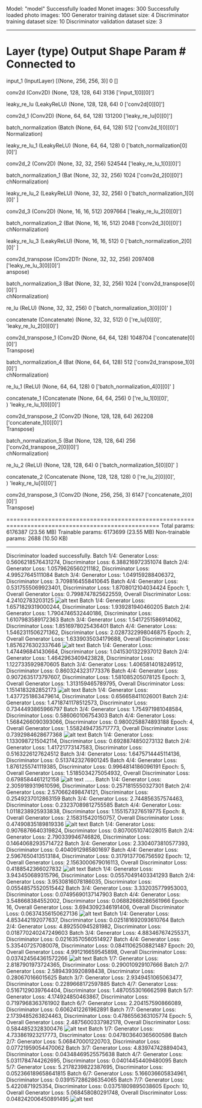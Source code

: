Model: "model"
Successfully loaded Monet images: 300
Successfully loaded photo images: 100
Generator training dataset size: 4
Discriminator training dataset size: 10
Discriminator validation dataset size: 3
__________________________________________________________________________________________________
 Layer (type)                Output Shape                 Param #   Connected to                  
==================================================================================================
 input_1 (InputLayer)        [(None, 256, 256, 3)]        0         []                            
                                                                                                  
 conv2d (Conv2D)             (None, 128, 128, 64)         3136      ['input_1[0][0]']             
                                                                                                  
 leaky_re_lu (LeakyReLU)     (None, 128, 128, 64)         0         ['conv2d[0][0]']              
                                                                                                  
 conv2d_1 (Conv2D)           (None, 64, 64, 128)          131200    ['leaky_re_lu[0][0]']         
                                                                                                  
 batch_normalization (Batch  (None, 64, 64, 128)          512       ['conv2d_1[0][0]']            
 Normalization)                                                                                   
                                                                                                  
 leaky_re_lu_1 (LeakyReLU)   (None, 64, 64, 128)          0         ['batch_normalization[0][0]'] 
                                                                                                  
 conv2d_2 (Conv2D)           (None, 32, 32, 256)          524544    ['leaky_re_lu_1[0][0]']       
                                                                                                  
 batch_normalization_1 (Bat  (None, 32, 32, 256)          1024      ['conv2d_2[0][0]']            
 chNormalization)                                                                                 
                                                                                                  
 leaky_re_lu_2 (LeakyReLU)   (None, 32, 32, 256)          0         ['batch_normalization_1[0][0]'
                                                                    ]                             
                                                                                                  
 conv2d_3 (Conv2D)           (None, 16, 16, 512)          2097664   ['leaky_re_lu_2[0][0]']       
                                                                                                  
 batch_normalization_2 (Bat  (None, 16, 16, 512)          2048      ['conv2d_3[0][0]']            
 chNormalization)                                                                                 
                                                                                                  
 leaky_re_lu_3 (LeakyReLU)   (None, 16, 16, 512)          0         ['batch_normalization_2[0][0]'
                                                                    ]                             
                                                                                                  
 conv2d_transpose (Conv2DTr  (None, 32, 32, 256)          2097408   ['leaky_re_lu_3[0][0]']       
 anspose)                                                                                         
                                                                                                  
 batch_normalization_3 (Bat  (None, 32, 32, 256)          1024      ['conv2d_transpose[0][0]']    
 chNormalization)                                                                                 
                                                                                                  
 re_lu (ReLU)                (None, 32, 32, 256)          0         ['batch_normalization_3[0][0]'
                                                                    ]                             
                                                                                                  
 concatenate (Concatenate)   (None, 32, 32, 512)          0         ['re_lu[0][0]',               
                                                                     'leaky_re_lu_2[0][0]']       
                                                                                                  
 conv2d_transpose_1 (Conv2D  (None, 64, 64, 128)          1048704   ['concatenate[0][0]']         
 Transpose)                                                                                       
                                                                                                  
 batch_normalization_4 (Bat  (None, 64, 64, 128)          512       ['conv2d_transpose_1[0][0]']  
 chNormalization)                                                                                 
                                                                                                  
 re_lu_1 (ReLU)              (None, 64, 64, 128)          0         ['batch_normalization_4[0][0]'
                                                                    ]                             
                                                                                                  
 concatenate_1 (Concatenate  (None, 64, 64, 256)          0         ['re_lu_1[0][0]',             
 )                                                                   'leaky_re_lu_1[0][0]']       
                                                                                                  
 conv2d_transpose_2 (Conv2D  (None, 128, 128, 64)         262208    ['concatenate_1[0][0]']       
 Transpose)                                                                                       
                                                                                                  
 batch_normalization_5 (Bat  (None, 128, 128, 64)         256       ['conv2d_transpose_2[0][0]']  
 chNormalization)                                                                                 
                                                                                                  
 re_lu_2 (ReLU)              (None, 128, 128, 64)         0         ['batch_normalization_5[0][0]'
                                                                    ]                             
                                                                                                  
 concatenate_2 (Concatenate  (None, 128, 128, 128)        0         ['re_lu_2[0][0]',             
 )                                                                   'leaky_re_lu[0][0]']         
                                                                                                  
 conv2d_transpose_3 (Conv2D  (None, 256, 256, 3)          6147      ['concatenate_2[0][0]']       
 Transpose)                                                                                       
                                                                                                  
==================================================================================================
Total params: 6176387 (23.56 MB)
Trainable params: 6173699 (23.55 MB)
Non-trainable params: 2688 (10.50 KB)
__________________________________________________________________________________________________
Discriminator loaded successfully.
Batch 1/4: Generator Loss: 0.5606218576431274, Discriminator Loss: 6.388216972351074
Batch 2/4: Generator Loss: 1.0579626560211182, Discriminator Loss: 4.99527645111084
Batch 3/4: Generator Loss: 1.049159288406372, Discriminator Loss: 3.7098164558410645
Batch 4/4: Generator Loss: 0.5317555069923401, Discriminator Loss: 1.8708012104034424
Epoch: 1, Overall Generator Loss: 0.7998747825622559, Overall Discriminator Loss: 4.24102783203125
![alt text](image.png)
Batch 1/4: Generator Loss: 1.6571829319000244, Discriminator Loss: 1.939281940460205
Batch 2/4: Generator Loss: 1.7904746532440186, Discriminator Loss: 1.6107983589172363
Batch 3/4: Generator Loss: 1.5417251586914062, Discriminator Loss: 1.8516978025436401
Batch 4/4: Generator Loss: 1.5462311506271362, Discriminator Loss: 2.0287322998046875
Epoch: 2, Overall Generator Loss: 1.6339035034179688, Overall Discriminator Loss: 1.8576276302337646
![alt text](image-1.png)
Batch 1/4: Generator Loss: 1.474496841430664, Discriminator Loss: 1.0415301322937012
Batch 2/4: Generator Loss: 1.4642963409423828, Discriminator Loss: 1.1227335929870605
Batch 3/4: Generator Loss: 1.4065814018249512, Discriminator Loss: 0.8603243231773376
Batch 4/4: Generator Loss: 0.9072635173797607, Discriminator Loss: 1.581085205078125
Epoch: 3, Overall Generator Loss: 1.313159465789795, Overall Discriminator Loss: 1.1514183282852173
![alt text](image-2.png)
Batch 1/4: Generator Loss: 1.4377251863479614, Discriminator Loss: 0.656658411026001
Batch 2/4: Generator Loss: 1.4718741178512573, Discriminator Loss: 0.7344493865966797
Batch 3/4: Generator Loss: 1.754971981048584, Discriminator Loss: 0.586060106754303
Batch 4/4: Generator Loss: 1.5684266090393066, Discriminator Loss: 0.9800258874893188
Epoch: 4, Overall Generator Loss: 1.5582494735717773, Overall Discriminator Loss: 0.7392984628677368
![alt text](image-3.png)
Batch 1/4: Generator Loss: 1.1330987215042114, Discriminator Loss: 0.6928874850273132
Batch 2/4: Generator Loss: 1.41721773147583, Discriminator Loss: 0.5163226127624512
Batch 3/4: Generator Loss: 1.6475714445114136, Discriminator Loss: 0.5137423276901245
Batch 4/4: Generator Loss: 1.8761255741119385, Discriminator Loss: 0.9964814186096191
Epoch: 5, Overall Generator Loss: 1.5185034275054932, Overall Discriminator Loss: 0.6798584461212158
![alt text](image-4.png)
......
Batch 1/4: Generator Loss: 2.3059189319610596, Discriminator Loss: 0.2571815550327301
Batch 2/4: Generator Loss: 2.570662498474121, Discriminator Loss: 0.2549237012863159
Batch 3/4: Generator Loss: 2.744856357574463, Discriminator Loss: 0.23237089812755585
Batch 4/4: Generator Loss: 1.0118238925933838, Discriminator Loss: 1.1551573276519775
Epoch: 8, Overall Generator Loss: 2.158315420150757, Overall Discriminator Loss: 0.47490835189819336
![alt text](image-5.png)
Batch 1/4: Generator Loss: 0.9076876640319824, Discriminator Loss: 0.8070051074028015
Batch 2/4: Generator Loss: 2.790339946746826, Discriminator Loss: 0.14640682935714722
Batch 3/4: Generator Loss: 2.3304073810577393, Discriminator Loss: 0.4040912985801697
Batch 4/4: Generator Loss: 2.5967650413513184, Discriminator Loss: 0.3179137706756592
Epoch: 12, Overall Generator Loss: 2.1563000679016113, Overall Discriminator Loss: 0.4188542366027832
![alt text](image-6.png)
Batch 1/4: Generator Loss: 3.943450689315796, Discriminator Loss: 0.05570491403341293
Batch 2/4: Generator Loss: 3.9530816078186035, Discriminator Loss: 0.05548575520515442
Batch 3/4: Generator Loss: 3.332035779953003, Discriminator Loss: 0.07495690137147903
Batch 4/4: Generator Loss: 3.548668384552002, Discriminator Loss: 0.06882668286561966
Epoch: 16, Overall Generator Loss: 3.6943092346191406, Overall Discriminator Loss: 0.06374356150627136
![alt text](image-7.png)
Batch 1/4: Generator Loss: 4.853442192077637, Discriminator Loss: 0.025181692093610764
Batch 2/4: Generator Loss: 4.892550945281982, Discriminator Loss: 0.018770240247249603
Batch 3/4: Generator Loss: 4.883467674255371, Discriminator Loss: 0.02163570560514927
Batch 4/4: Generator Loss: 5.335407257080078, Discriminator Loss: 0.08411062508821487
Epoch: 20, Overall Generator Loss: 4.991216659545898, Overall Discriminator Loss: 0.037424564361572266
![alt text](image-8.png)
Batch 1/7: Generator Loss: 2.8187901973724365, Discriminator Loss: 0.290010929107666
Batch 2/7: Generator Loss: 2.5894393920898438, Discriminator Loss: 0.280670166015625
Batch 3/7: Generator Loss: 2.9349451065063477, Discriminator Loss: 0.2289668172597885
Batch 4/7: Generator Loss: 0.5167129039764404, Discriminator Loss: 1.4870553016662598
Batch 5/7: Generator Loss: 4.174924850463867, Discriminator Loss: 0.7197968363761902
Batch 6/7: Generator Loss: 2.204157590866089, Discriminator Loss: 0.6062412261962891
Batch 7/7: Generator Loss: 2.1739485263824463, Discriminator Loss: 0.4786556363105774
Epoch: 5, Overall Generator Loss: 2.4875600337982178, Overall Discriminator Loss: 0.5844852328300476
![alt text](image-9.png)
Batch 1/7: Generator Loss: 4.733861923217773, Discriminator Loss: 0.047803640365600586
Batch 2/7: Generator Loss: 5.068470001220703, Discriminator Loss: 0.07721959054470062
Batch 3/7: Generator Loss: 4.839747428894043, Discriminator Loss: 0.04348469525575638
Batch 4/7: Generator Loss: 5.0311784744262695, Discriminator Loss: 0.04014454409480095
Batch 5/7: Generator Loss: 5.2178239822387695, Discriminator Loss: 0.052366189658641815
Batch 6/7: Generator Loss: 5.166036605834961, Discriminator Loss: 0.039157286286354065
Batch 7/7: Generator Loss: 5.4220871925354, Discriminator Loss: 0.03751809895038605
Epoch: 10, Overall Generator Loss: 5.068458080291748, Overall Discriminator Loss: 0.048242006450891495
![alt text](image-10.png)